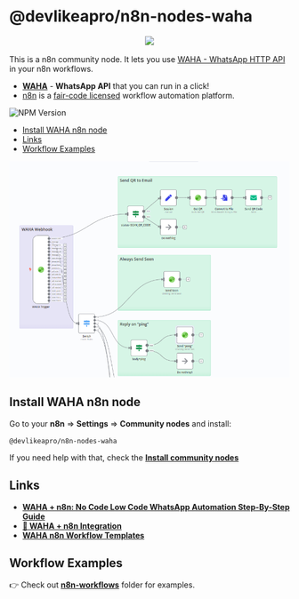 # @devlikeapro/n8n-nodes-waha
<p align="center">
  <img src="https://github.com/devlikeapro/n8n-nodes-waha/blob/master/WAHA+n8n.png?raw=true" width='300'/>
</p>

This is a n8n community node. 
It lets you use [WAHA - WhatsApp HTTP API](https://waha.devlike.pro) in your n8n workflows.

- [**WAHA**](https://waha.devlike.pro) - **WhatsApp API** that you can run in a click!
- [n8n](https://n8n.io/) is a [fair-code licensed](https://docs.n8n.io/reference/license/) workflow automation platform.


![NPM Version](https://img.shields.io/npm/v/%40devlikeapro%2Fn8n-nodes-waha)

<!-- toc -->

- [Install WAHA n8n node](#install-waha-n8n-node)
- [Links](#links)
- [Workflow Examples](#workflow-examples)

<!-- tocstop -->

![WAHA Workflow Example Screenshot](./waha-n8n-workflow-example.png)

## Install WAHA n8n node
Go to your **n8n** => **Settings** => **Community nodes** and install:

```
@devlikeapro/n8n-nodes-waha
```

If you need help with that, check the
[**Install community nodes**](https://docs.n8n.io/integrations/community-nodes/installation/gui-install/)

## Links
- [**WAHA + n8n: No Code Low Code WhatsApp Automation Step-By-Step Guide**](https://waha/devlike.pro/blog/waha-n8n/)
- [**🧩 WAHA + n8n Integration**](https://waha.devlike.pro/docs/integrations/n8n/)
- [**WAHA n8n Workflow Templates**](http://waha-n8n-templates.devlike.pro/)

## Workflow Examples
👉 Check out [**n8n-workflows**](http://waha-n8n-templates.devlike.pro/) folder for examples.
